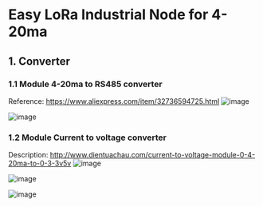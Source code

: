 # Easy LoRa Industrial Node for 4-20ma

## 1. Converter
### 1.1 Module 4-20ma to RS485 converter
Reference: https://www.aliexpress.com/item/32736594725.html
![image](https://user-images.githubusercontent.com/29994971/64505016-90890080-d2fc-11e9-83a0-dcb3bcd4e04e.png)

![image](https://user-images.githubusercontent.com/29994971/64504498-12c3f580-d2fa-11e9-97cc-9775da124da0.png)

### 1.2 Module Current to voltage converter
Description: http://www.dientuachau.com/current-to-voltage-module-0-4-20ma-to-0-3-3v5v
![image](https://user-images.githubusercontent.com/29994971/64226457-ad42c400-cf09-11e9-8199-b91d53c3b105.png)

![image](https://user-images.githubusercontent.com/29994971/64226509-d9f6db80-cf09-11e9-8279-5d1831e3a89e.png)

![image](https://user-images.githubusercontent.com/29994971/64226563-19252c80-cf0a-11e9-9c66-d68068f57ac2.png)




